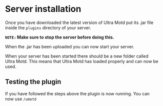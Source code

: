 # Server installation
Once you have downloaded the latest version of Ultra Motd put its .jar file inside the `plugins` directory of your server.
<br>

**`NOTE:` Make sure to stop the server before doing this.**
<br>

When the .jar has been uploaded you can now start your server.
<br>

When your server has been started there should be a new folder called Ultra Motd. This means that Ultra Motd has loaded properly and can now be used.
<br>

## Testing the plugin
If you have followed the steps above the plugin is now running. You can now use `/umotd`
<br>
